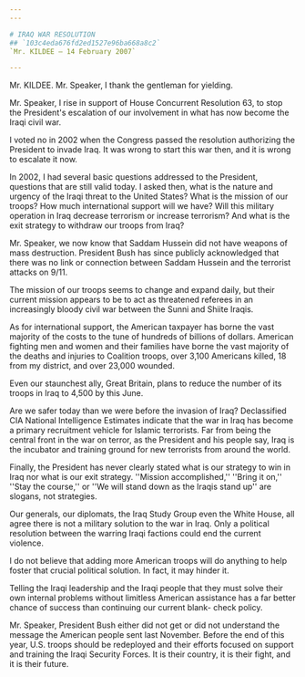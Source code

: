 ```yaml
---
---

# IRAQ WAR RESOLUTION
## `103c4eda676fd2ed1527e96ba668a8c2`
`Mr. KILDEE — 14 February 2007`

---
```



Mr. KILDEE. Mr. Speaker, I thank the gentleman for yielding.

Mr. Speaker, I rise in support of House Concurrent Resolution 63, to 
stop the President's escalation of our involvement in what has now 
become the Iraqi civil war.

I voted no in 2002 when the Congress passed the resolution 
authorizing the President to invade Iraq. It was wrong to start this 
war then, and it is wrong to escalate it now.

In 2002, I had several basic questions addressed to the President, 
questions that are still valid today. I asked then, what is the nature 
and urgency of the Iraqi threat to the United States? What is the 
mission of our troops? How much international support will we have? 
Will this military operation in Iraq decrease terrorism or increase 
terrorism? And what is the exit strategy to withdraw our troops from 
Iraq?



Mr. Speaker, we now know that Saddam Hussein did not have weapons of 
mass destruction. President Bush has since publicly acknowledged that 
there was no link or connection between Saddam Hussein and the 
terrorist attacks on 9/11.

The mission of our troops seems to change and expand daily, but their 
current mission appears to be to act as threatened referees in an 
increasingly bloody civil war between the Sunni and Shiite Iraqis.

As for international support, the American taxpayer has borne the 
vast majority of the costs to the tune of hundreds of billions of 
dollars. American fighting men and women and their families have borne 
the vast majority of the deaths and injuries to Coalition troops, over 
3,100 Americans killed, 18 from my district, and over 23,000 wounded.

Even our staunchest ally, Great Britain, plans to reduce the number 
of its troops in Iraq to 4,500 by this June.

Are we safer today than we were before the invasion of Iraq? 
Declassified CIA National Intelligence Estimates indicate that the war 
in Iraq has become a primary recruitment vehicle for Islamic 
terrorists. Far from being the central front in the war on terror, as 
the President and his people say, Iraq is the incubator and training 
ground for new terrorists from around the world.

Finally, the President has never clearly stated what is our strategy 
to win in Iraq nor what is our exit strategy. ''Mission accomplished,'' 
''Bring it on,'' ''Stay the course,'' or ''We will stand down as the 
Iraqis stand up'' are slogans, not strategies.

Our generals, our diplomats, the Iraq Study Group even the White 
House, all agree there is not a military solution to the war in Iraq. 
Only a political resolution between the warring Iraqi factions could 
end the current violence.

I do not believe that adding more American troops will do anything to 
help foster that crucial political solution. In fact, it may hinder it.

Telling the Iraqi leadership and the Iraqi people that they must 
solve their own internal problems without limitless American assistance 
has a far better chance of success than continuing our current blank-
check policy.

Mr. Speaker, President Bush either did not get or did not understand 
the message the American people sent last November. Before the end of 
this year, U.S. troops should be redeployed and their efforts focused 
on support and training the Iraqi Security Forces. It is their country, 
it is their fight, and it is their future.